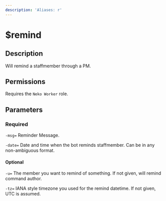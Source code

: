 ```yaml
---
description: 'Aliases: r'
---
```


# $remind

## Description

Will remind a staffmember through a PM.

## Permissions

Requires the `Neko Worker` role.

## Parameters

### Required

`-msg=` Reminder Message.

`-date=` Date and time when the bot reminds staffmember. Can be in any non-ambiguous format.

#### Optional

`-u=` The member you want to remind of something. If not given, will remind command author.

`-tz=` IANA style timezone you used for the remind datetime. If not given, UTC is assumed.

